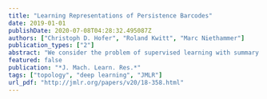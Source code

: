 ```yaml
---
title: "Learning Representations of Persistence Barcodes"
date: 2019-01-01
publishDate: 2020-07-08T04:28:32.495087Z
authors: ["Christoph D. Hofer", "Roland Kwitt", "Marc Niethammer"]
publication_types: ["2"]
abstract: "We consider the problem of supervised learning with summary representations of topological features in data. In particular, we focus on persistent homology, the prevalent tool used in topological data analysis. As the summary representations, referred to as barcodes or persistence diagrams, come in the unusual format of multi sets, equipped with computationally expensive metrics, they can not readily be processed with conventional learning techniques. While different approaches to address this problem have been proposed, either in the context of kernel-based learning, or via carefully designed vectorization techniques, it remains an open problem how to leverage advances in representation learning via deep neural networks. Appropriately handling topological summaries as input to neural networks would address the disadvantage of previous strategies which handle this type of data in a task-agnostic manner. In particular, we propose an approach that is designed to learn a task-specific representation of barcodes. In other words, we aim to learn a representation that adapts to the learning problem while, at the same time, preserving theoretical properties (such as stability). This is done by projecting barcodes into a finite dimensional vector space using a collection of parametrized functionals, so called structure elements, for which we provide a generic construction scheme. A theoretical analysis of this approach reveals sufficient conditions to preserve stability, and also shows that different choices of structure elements lead to great differences with respect to their suitability for numerical optimization. When implemented as a neural network input layer, our approach demonstrates compelling performance on various types of problems, including graph classification and eigenvalue prediction, the classification of 2D/3D object shapes and recognizing activities from EEG signals."
featured: false
publication: "*J. Mach. Learn. Res.*"
tags: ["topology", "deep learning", "JMLR"]
url_pdf: "http://jmlr.org/papers/v20/18-358.html"
---
```



